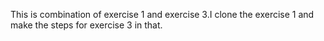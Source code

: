 This is combination of exercise 1 and exercise 3.I clone the exercise 1 and make the steps for exercise 3 in that.
